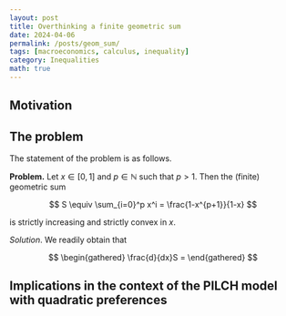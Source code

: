 ```yaml
---
layout: post
title: Overthinking a finite geometric sum
date: 2024-04-06
permalink: /posts/geom_sum/
tags: [macroeconomics, calculus, inequality]
category: Inequalities
math: true
---
```


## Motivation

## The problem

The statement of the problem is as follows.

**Problem.** Let $x \in [0,1]$ and $p\in \mathbb{N}$ such that $p>1$. Then the (finite) geometric sum

$$
S \equiv \sum_{i=0}^p x^i = \frac{1-x^{p+1}}{1-x}
$$

is strictly increasing and strictly convex in $x$.

*Solution*. We readily obtain that

$$
\begin{gathered}
\frac{d}{dx}S = 
\end{gathered}
$$

## Implications in the context of the PILCH model with quadratic preferences